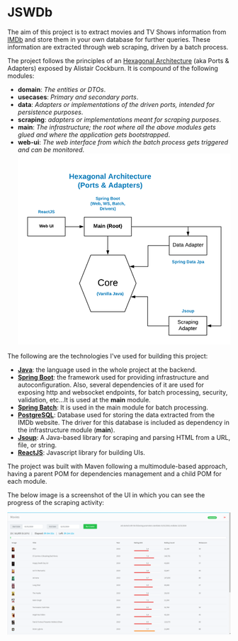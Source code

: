# JSWDb

The aim of this project is to extract movies and TV Shows information from [IMDb](www.imdb.com) and store them in your own database for further queries. These information are extracted through web scraping, driven by a batch process.

The project follows the principles of an [Hexagonal Architecture](https://alistair.cockburn.us/hexagonal-architecture/) (aka Ports & Adapters) exposed by Alistair Cockburn. It is compound of the following modules:

* **domain**: _The entities or DTOs_.
* **usecases**: _Primary and secondary ports_.
* **data**: _Adapters or implementations of the driven ports, intended for persistence purposes_.
* **scraping**: _adapters or implementations meant for scraping purposes_.
* **main**: _The infrastructure; the root where all the above modules gets glued and where the application gets bootstrapped_.
* **web-ui**: _The web interface from which the batch process gets triggered and can be monitored_.
![Hexagonal Architecture](https://github.com/jersonsw/jswdb/blob/master/JSWDb.png?raw=true)

The following are the technologies I've used for building this project:

* [**Java**](https://docs.oracle.com/en/java/): the language used in the whole project at the backend.
* [**Spring Boot**](https://spring.io/projects/spring-boot): the framework used for providing infrastructure and autoconfiguration. Also, several dependencies of it are used for exposing http and websocket endpoints, for batch processing, security, validation, etc...It is used at the **main** module.
* [**Spring Batch**](https://spring.io/projects/spring-batch): It is used in the main module for batch processing.
* [**PostgreSQL**](https://www.postgresql.org/): Database used for storing the data extracted from the IMDb website. The driver for this database is included as dependency in the infrastructure module (**main**).
* [**Jsoup**](https://jsoup.org/): A Java-based library for scraping and parsing HTML from a URL, file, or string.
* [**ReactJS**](https://es.reactjs.org/): Javascript library for building UIs.

The project was built with Maven following a multimodule-based approach, having a parent POM for dependencies management and a child POM for each module.

The below image is a screenshot of the UI in which you can see the progress of the scraping activity:

![Job Execution](https://github.com/jersonsw/jswdb/blob/master/JSWDb%20UI.png?raw=true)
